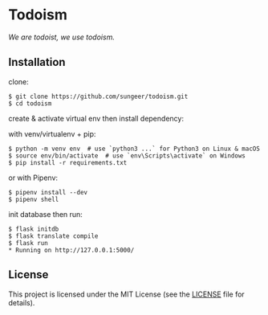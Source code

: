 # Todoism

*We are todoist, we use todoism.*

## Installation

clone:
```
$ git clone https://github.com/sungeer/todoism.git
$ cd todoism
```
create & activate virtual env then install dependency:

with venv/virtualenv + pip:
```
$ python -m venv env  # use `python3 ...` for Python3 on Linux & macOS
$ source env/bin/activate  # use `env\Scripts\activate` on Windows
$ pip install -r requirements.txt
```
or with Pipenv:
```
$ pipenv install --dev
$ pipenv shell
```
init database then run:
```
$ flask initdb
$ flask translate compile
$ flask run
* Running on http://127.0.0.1:5000/
```

## License

This project is licensed under the MIT License (see the
[LICENSE](LICENSE) file for details).
